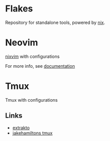 # Flakes 

Repository for standalone tools, powered by [nix](https://nix.dev/).

# Neovim 

[nixvim](https://github.com/nix-community/nixvim) with configurations

For more info, see [documentation](https://nix-community.github.io/nixvim/plugins/neo-tree/window/index.html)

# Tmux 

Tmux with configurations

## Links

- [extrakto](https://github.com/laktak/extrakto)
- [jakehamiltons tmux](https://github.com/jakehamilton/tmux)

